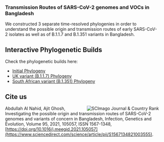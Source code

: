 ### Transmission Routes of SARS-CoV-2 genomes and VOCs in Bangladesh

We constructed 3 separate time-resolved phylogenies in order to understand the possible origin and transmission routes of early SARS-CoV-2 isolates as well as of B.1.1.7 and B.1.351 variants in Bangladesh.

## Interactive Phylogenetic Builds

Check the phylogenetic builds here:
- [Initial Phylogeny](https://nextstrain.org/community/nahid18/ncov-bd@main/initial)
- [UK variant (B.1.1.7) Phylogeny](https://nextstrain.org/community/nahid18/ncov-bd@main/uk)
- [South African variant (B.1.351) Phylogeny](https://nextstrain.org/community/nahid18/ncov-bd@main/sa)

## Cite us

<a href="https://www.scimagojr.com/journalsearch.php?q=14677&amp;tip=sid&amp;exact=no" title="SCImago Journal 
&amp; Country Rank"><img border="0"  align="right" src="https://www.scimagojr.com/journal_img.php?id=14677" alt="SCImago Journal &amp; Country Rank"  /></a>

Abdullah Al Nahid, Ajit Ghosh, Investigating the possible origin and transmission routes of SARS-CoV-2 genomes and variants of concern in Bangladesh, Infection, Genetics and Evolution, Volume 95, 2021, 105057, ISSN 1567-1348, [https://doi.org/10.1016/j.meegid.2021.105057](https://www.sciencedirect.com/science/article/pii/S1567134821003555).
